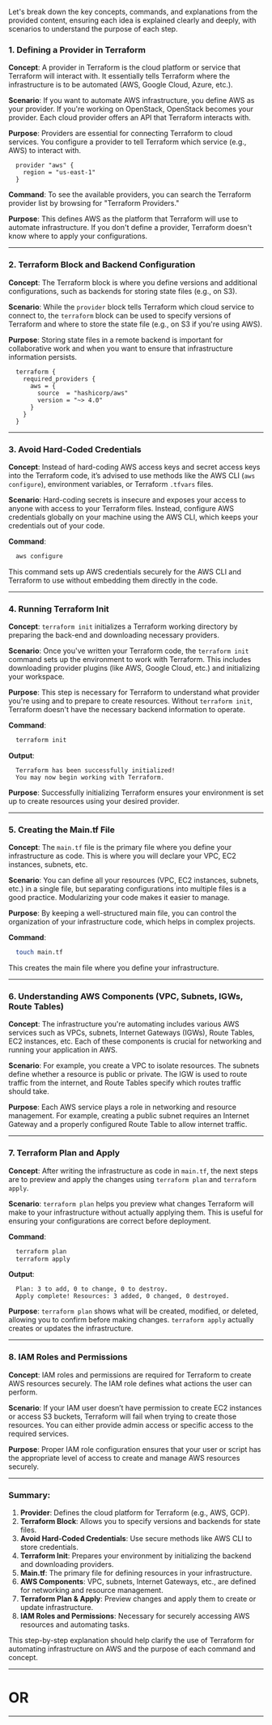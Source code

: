 Let's break down the key concepts, commands, and explanations from the provided content, ensuring each idea is explained clearly and deeply, with scenarios to understand the purpose of each step.

### 1. **Defining a Provider in Terraform**
   **Concept**: A provider in Terraform is the cloud platform or service that Terraform will interact with. It essentially tells Terraform where the infrastructure is to be automated (AWS, Google Cloud, Azure, etc.).

   **Scenario**: If you want to automate AWS infrastructure, you define AWS as your provider. If you're working on OpenStack, OpenStack becomes your provider. Each cloud provider offers an API that Terraform interacts with.

   **Purpose**: Providers are essential for connecting Terraform to cloud services. You configure a provider to tell Terraform which service (e.g., AWS) to interact with.

 ```hcl
   provider "aws" {
     region = "us-east-1"
   }
 ```

   **Command**: To see the available providers, you can search the Terraform provider list by browsing for "Terraform Providers."

   **Purpose**: This defines AWS as the platform that Terraform will use to automate infrastructure. If you don't define a provider, Terraform doesn't know where to apply your configurations.

---

### 2. **Terraform Block and Backend Configuration**
   **Concept**: The Terraform block is where you define versions and additional configurations, such as backends for storing state files (e.g., on S3).

   **Scenario**: While the `provider` block tells Terraform which cloud service to connect to, the `terraform` block can be used to specify versions of Terraform and where to store the state file (e.g., on S3 if you're using AWS).

   **Purpose**: Storing state files in a remote backend is important for collaborative work and when you want to ensure that infrastructure information persists.

 ```hcl
   terraform {
     required_providers {
       aws = {
         source  = "hashicorp/aws"
         version = "~> 4.0"
       }
     }
   }
 ```

---

### 3. **Avoid Hard-Coded Credentials**
   **Concept**: Instead of hard-coding AWS access keys and secret access keys into the Terraform code, it’s advised to use methods like the AWS CLI (`aws configure`), environment variables, or Terraform `.tfvars` files.

   **Scenario**: Hard-coding secrets is insecure and exposes your access to anyone with access to your Terraform files. Instead, configure AWS credentials globally on your machine using the AWS CLI, which keeps your credentials out of your code.

   **Command**:
 ```bash
   aws configure
 ```
   This command sets up AWS credentials securely for the AWS CLI and Terraform to use without embedding them directly in the code.

---

### 4. **Running Terraform Init**
   **Concept**: `terraform init` initializes a Terraform working directory by preparing the back-end and downloading necessary providers.

   **Scenario**: Once you've written your Terraform code, the `terraform init` command sets up the environment to work with Terraform. This includes downloading provider plugins (like AWS, Google Cloud, etc.) and initializing your workspace.

   **Purpose**: This step is necessary for Terraform to understand what provider you're using and to prepare to create resources. Without `terraform init`, Terraform doesn't have the necessary backend information to operate.

   **Command**:
 ```bash
   terraform init
 ```

   **Output**: 
 ```
   Terraform has been successfully initialized!
   You may now begin working with Terraform.
 ```

   **Purpose**: Successfully initializing Terraform ensures your environment is set up to create resources using your desired provider.

---

### 5. **Creating the Main.tf File**
   **Concept**: The `main.tf` file is the primary file where you define your infrastructure as code. This is where you will declare your VPC, EC2 instances, subnets, etc.

   **Scenario**: You can define all your resources (VPC, EC2 instances, subnets, etc.) in a single file, but separating configurations into multiple files is a good practice. Modularizing your code makes it easier to manage.

   **Purpose**: By keeping a well-structured main file, you can control the organization of your infrastructure code, which helps in complex projects.

   **Command**:
 ```bash
   touch main.tf
 ```
   This creates the main file where you define your infrastructure.

---

### 6. **Understanding AWS Components (VPC, Subnets, IGWs, Route Tables)**
   **Concept**: The infrastructure you're automating includes various AWS services such as VPCs, subnets, Internet Gateways (IGWs), Route Tables, EC2 instances, etc. Each of these components is crucial for networking and running your application in AWS.

   **Scenario**: For example, you create a VPC to isolate resources. The subnets define whether a resource is public or private. The IGW is used to route traffic from the internet, and Route Tables specify which routes traffic should take.

   **Purpose**: Each AWS service plays a role in networking and resource management. For example, creating a public subnet requires an Internet Gateway and a properly configured Route Table to allow internet traffic.

---

### 7. **Terraform Plan and Apply**
   **Concept**: After writing the infrastructure as code in `main.tf`, the next steps are to preview and apply the changes using `terraform plan` and `terraform apply`.

   **Scenario**: `terraform plan` helps you preview what changes Terraform will make to your infrastructure without actually applying them. This is useful for ensuring your configurations are correct before deployment.

   **Command**:
 ```bash
   terraform plan
   terraform apply
 ```

   **Output**: 
 ```
   Plan: 3 to add, 0 to change, 0 to destroy.
   Apply complete! Resources: 3 added, 0 changed, 0 destroyed.
 ```

   **Purpose**: `terraform plan` shows what will be created, modified, or deleted, allowing you to confirm before making changes. `terraform apply` actually creates or updates the infrastructure.

---

### 8. **IAM Roles and Permissions**
   **Concept**: IAM roles and permissions are required for Terraform to create AWS resources securely. The IAM role defines what actions the user can perform.

   **Scenario**: If your IAM user doesn’t have permission to create EC2 instances or access S3 buckets, Terraform will fail when trying to create those resources. You can either provide admin access or specific access to the required services.

   **Purpose**: Proper IAM role configuration ensures that your user or script has the appropriate level of access to create and manage AWS resources securely.

---

### Summary:
1. **Provider**: Defines the cloud platform for Terraform (e.g., AWS, GCP).
2. **Terraform Block**: Allows you to specify versions and backends for state files.
3. **Avoid Hard-Coded Credentials**: Use secure methods like AWS CLI to store credentials.
4. **Terraform Init**: Prepares your environment by initializing the backend and downloading providers.
5. **Main.tf**: The primary file for defining resources in your infrastructure.
6. **AWS Components**: VPC, subnets, Internet Gateways, etc., are defined for networking and resource management.
7. **Terraform Plan & Apply**: Preview changes and apply them to create or update infrastructure.
8. **IAM Roles and Permissions**: Necessary for securely accessing AWS resources and automating tasks. 

This step-by-step explanation should help clarify the use of Terraform for automating infrastructure on AWS and the purpose of each command and concept.

--------------------------------------------------------------------------------------------------------------------------------
# OR
--------------------------------------------------------------------------------------------------------------------------------



